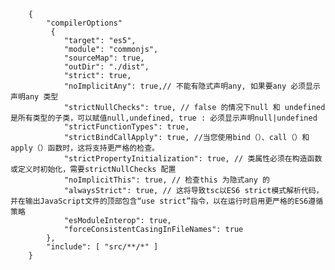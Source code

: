         {
            "compilerOptions"
             {
                "target": "es5",
                "module": "commonjs",
                "sourceMap": true,
                "outDir": "./dist",
                "strict": true,
                "noImplicitAny": true,// 不能有隐式声明any, 如果要any 必须显示声明any 类型
                "strictNullChecks": true, // false 的情况下null 和 undefined 是所有类型的子类，可以赋值null,undefined, true : 必须显示声明null|undefined
                "strictFunctionTypes": true,
                "strictBindCallApply": true, //当您使用bind（）、call（）和apply（）函数时，这将支持更严格的检查。
                "strictPropertyInitialization": true, // 类属性必须在构造函数或定义时初始化，需要strictNullChecks 配置
                "noImplicitThis": true, // 检查this 为隐式any 的
                "alwaysStrict": true, // 这将导致tsc以ES6 strict模式解析代码，并在输出JavaScript文件的顶部包含“use strict”指令，以在运行时启用更严格的ES6遵循策略
                "esModuleInterop": true,
                "forceConsistentCasingInFileNames": true
            },
            "include": [ "src/**/*" ]
        }